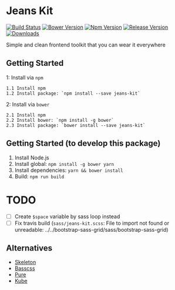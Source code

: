 # Jeans Kit
[![Build Status](https://travis-ci.org/jojoee/jeans-kit.svg)](https://travis-ci.org/jojoee/jeans-kit)
[![Bower Version](https://img.shields.io/bower/v/jeans-kit.svg)](https://bower.io/search/?q=jeans-kit)
[![Npm Version](https://img.shields.io/npm/v/jeans-kit.svg)](https://www.npmjs.com/package/jeans-kit)
[![Release Version](https://img.shields.io/github/release/jojoee/jeans-kit.svg)](https://github.com/jojoee/jeans-kit/releases)
[![Downloads](https://img.shields.io/npm/dt/jeans-kit.svg)](https://github.com/jojoee/jeans-kit/archive/master.zip)

Simple and clean frontend toolkit that you can wear it everywhere

## Getting Started
1: Install via `npm`
```
1.1 Install npm
1.2 Install package: `npm install --save jeans-kit`
```
2: Install via `bower`
```
2.1 Install npm
2.2 Install bower: `npm install -g bower`
2.3 Install package: `bower install --save jeans-kit`
```

## Getting Started (to develop this package)
1. Install Node.js
2. Install global: `npm install -g bower yarn`
3. Install dependencies: `yarn && bower install`
4. Build: `npm run build`

# TODO
- [ ] Create `$space` variable by sass loop instead
- [ ] Fix travis build (`sass/jeans-kit.scss`: File to import not found or unreadable: ../../bootstrap-sass-grid/sass/bootstrap-sass-grid)

## Alternatives
- [Skeleton](http://getskeleton.com/)
- [Basscss](http://www.basscss.com/)
- [Pure](https://github.com/yahoo/pure/)
- [Kube](https://github.com/imperavi/kube)
